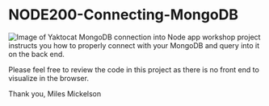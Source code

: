 # NODE200-Connecting-MongoDB
![Image of Yaktocat](https://octodex.github.com/images/yaktocat.png)
MongoDB connection into Node app workshop project instructs you how to properly connect with your MongoDB 
and query into it on the back end.

Please feel free to review the code in this project as there is no front end to visualize in the browser.

Thank you, Miles Mickelson
